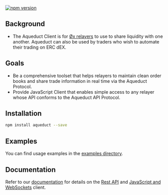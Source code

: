 [![npm version](https://badge.fury.io/js/aqueduct.svg)](https://badge.fury.io/js/aqueduct)

## Background

- The Aqueduct Client is for [Øx relayers](http://0xproject.com) to use to share liquidity with one another.  Aqueduct can also be used by traders who wish to automate their trading on ERC dEX.

## Goals

- Be a comprehensive toolset that helps relayers to maintain clean order books and share trade information in real time via the Aqueduct Protocol.
- Provide JavaScript Client that enables simple access to any relayer whose API conforms to the Aqueduct API Protocol.

## Installation

```sh
npm install aqueduct --save
```

## Examples
You can find usage examples in the [examples directory](https://github.com/ERCdEX/aqueduct/tree/master/src/examples).

## Documentation
Refer to our [documentation](https://aqueduct.ercdex.com) for details on the [Rest API](https://aqueduct.ercdex.com/#/rest) and [JavaScript and WebSockets](https://aqueduct.ercdex.com/#/client) client.

